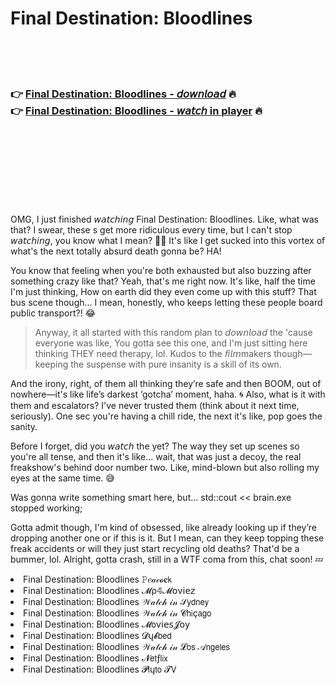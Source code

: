 <h1>Final Destination: Bloodlines</h1>

<br><br><br>

<h3>👉 <a href="https://Aarons-yspoperbo1977.github.io/lylhvpknef/">Final Destination: Bloodlines - 𝘥𝘰𝘸𝘯𝘭𝘰𝘢𝘥</a> 🔥<br>
👉 <a href="https://Aarons-yspoperbo1977.github.io/lylhvpknef/">Final Destination: Bloodlines - 𝘸𝘢𝘵𝘤𝘩 in player</a> 🔥
</h3>



<br><br><br><br><br><br><br>


OMG, I just finished 𝘸𝘢𝘵𝘤𝘩𝘪𝘯𝘨 Final Destination: Bloodlines. Like, what was that? I swear, these  s get more ridiculous every time, but I can't stop 𝘸𝘢𝘵𝘤𝘩𝘪𝘯𝘨, you know what I mean? 🤦‍♂️ It's like I get sucked into this vortex of what's the next totally absurd death gonna be? HA!

You know that feeling when you're both exhausted but also buzzing after something crazy like that? Yeah, that's me right now. It's like, half the time I'm just thinking, How on earth did they even come up with this stuff? That bus scene though... I mean, honestly, who keeps letting these people board public transport?! 😂

> Anyway, it all started with this random plan to 𝘥𝘰𝘸𝘯𝘭𝘰𝘢𝘥 the   'cause everyone was like, You gotta see this one, and I'm just sitting here thinking THEY need therapy, lol. Kudos to the 𝘧𝘪𝘭𝘮makers though—keeping the suspense with pure insanity is a skill of its own.

And the irony, right, of them all thinking they’re safe and then BOOM, out of nowhere—it's like life’s darkest ‘gotcha’ moment, haha. 🌀 Also, what is it with them and escalators? I've never trusted them (think about it next time, seriously). One sec you're having a chill ride, the next it's like, pop goes the sanity.

Before I forget, did you 𝘸𝘢𝘵𝘤𝘩 the   yet? The way they set up scenes so you're all tense, and then it's like... wait, that was just a decoy, the real freakshow's behind door number two. Like, mind-blown but also rolling my eyes at the same time. 😅

Was gonna write something smart here, but... std::cout << brain.exe stopped working; 

Gotta admit though, I'm kind of obsessed, like already looking up if they’re dropping another one or if this is it. But I mean, can they keep topping these freak accidents or will they just start recycling old deaths? That'd be a bummer, lol. Alright, gotta crash, still in a WTF coma from this, chat soon! 💤

<li>Final Destination: Bloodlines 𝙿𝑒𝒶𝒸𝓸𝐜𝗄</li>
<li>Final Destination: Bloodlines 𝓜ρ𝟜𝓜𝗈ν𝗂𝖾𝗓</li>
<li>Final Destination: Bloodlines 𝒲𝒶𝓉𝒸𝒽 𝒾𝓃 𝒮𝗒𝖽𝗇𝖾𝗒</li>
<li>Final Destination: Bloodlines 𝒲𝒶𝓉𝒸𝒽 𝒾𝓃 𝓒𝗁𝗂ç𝖺𝗀𝗈</li>
<li>Final Destination: Bloodlines 𝓜𝗈ν𝗂𝖾𝗌𝓙𝗈𝗒</li>
<li>Final Destination: Bloodlines 𝓓ų𝓫𝖻𝖾𝖽</li>
<li>Final Destination: Bloodlines 𝒲𝒶𝓉𝒸𝒽 𝒾𝓃 𝓛𝗈𝗌 𝒜𝗇𝗀𝖾𝗅𝖾𝗌</li>
<li>Final Destination: Bloodlines 𝓝𝖾𝗍ƒ𝗅𝗂𝗑</li>
<li>Final Destination: Bloodlines 𝓟𝗅ų𝗍𝗈 𝓣𝖵</li>
